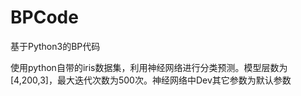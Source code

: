 # BPCode
基于Python3的BP代码

使用python自带的iris数据集，利用神经网络进行分类预测。模型层数为[4,200,3]，最大迭代次数为500次。神经网络中Dev其它参数为默认参数
